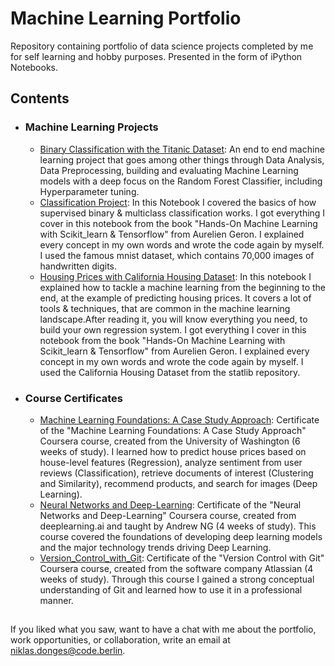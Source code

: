 # Machine Learning Portfolio
Repository containing portfolio of data science projects completed by me for self learning and hobby purposes. Presented in the form of iPython Notebooks.

## Contents

- ### Machine Learning Projects

	- [Binary Classification with the Titanic Dataset](https://github.com/Donges-Niklas/Machine-Learning-Portfolio/blob/master/binary_classification_titanic.ipynb): An end to end machine learning project that goes among other things through Data Analysis, Data Preprocessing, building and evaluating Machine Learning models with a deep focus on the Random Forest Classifier, including Hyperparameter tuning. 
	- [Classification Project](https://github.com/Donges-Niklas/Machine-Learning-Portfolio/blob/master/Classification_Project.ipynb): 
	In this Notebook I covered the basics of how supervised binary & multiclass classification works. I got everything I cover in this notebook from the book "Hands-On Machine Learning with Scikit_learn & Tensorflow" from Aurelien Geron. I explained every concept in my own words and wrote the code again by myself. I used the famous mnist dataset, which contains 70,000 images of handwritten digits. 
	- [Housing Prices with California Housing Dataset](https://github.com/Donges-Niklas/Machine-Learning-Portfolio/blob/master/Housing-Prices-with-California-Housing-Dataset.ipynb): 
	In this notebook I explained how to tackle a machine learning from the beginning to the end, at the example of predicting housing prices. It covers a lot of tools & techniques, that are common in the machine learning landscape.After reading it, you will know everything you need, to build your own regression system. I got everything I cover in this notebook from the book "Hands-On Machine Learning with Scikit_learn & Tensorflow" from Aurelien Geron. I explained every concept in my own words and wrote the code again by myself. I used the California Housing Dataset from the statlib repository.

- ### Course Certificates

	- [Machine Learning Foundations: A Case Study Approach](https://github.com/Donges-Niklas/Machine-Learning-Portfolio/blob/master/Machine-Learning-Foundations.pdf): Certificate of the "Machine Learning Foundations: A Case Study Approach" Coursera course, created from the University of Washington (6 weeks of study). I learned how to predict house prices based on house-level features (Regression), analyze sentiment from user reviews (Classification), retrieve documents of interest (Clustering and Similarity), recommend products, and search for images (Deep Learning).
	- [Neural Networks and Deep-Learning](https://github.com/Donges-Niklas/Machine-Learning-Portfolio/blob/master/Neural-Networks-and-Deep-Learning.pdf): Certificate of the "Neural Networks and Deep-Learning" Coursera course, created from deeplearning.ai and taught by Andrew NG (4 weeks of study). This course covered the foundations of developing deep learning models and the major technology trends driving Deep Learning.
	- [Version_Control_with_Git](https://github.com/Donges-Niklas/Machine-Learning-Portfolio/blob/master/Version_Control_with_Git.pdf): Certificate of the "Version Control with Git" Coursera course, created from the software company Atlassian (4 weeks of study). Through this course I gained a strong conceptual understanding of Git and learned how to use it in a professional manner. 

##

If you liked what you saw, want to have a chat with me about the portfolio, work opportunities, or collaboration, write an email at niklas.donges@code.berlin.
